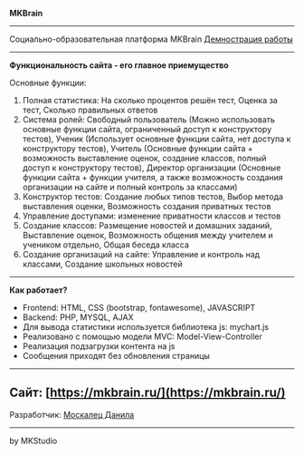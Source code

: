 __MKBrain__
***
Социально-образовательная платформа MKBrain
<a href="https://drive.google.com/drive/folders/10JjABp3Y52S5sNHJ1C8u9_yluVZ3Cy1_?usp=sharing">Демнострация работы</a>
***
__Функциональность сайта - его главное приемущество__

Основные функции:
1. Полная статистика: На сколько процентов решён тест, Оценка за тест, Сколько правильных ответов
2. Система ролей: Свободный пользователь (Можно использовать основные функции сайта, ограниченный доступ к конструктору тестов), Ученик (Использует основные функции сайта, нет доступа к конструктору тестов), Учитель (Основные функции сайта + возможность выставление оценок, создание классов, полный доступ к конструктору тестов),	Директор организации (Основные функции сайта + функции учителя, а также возможность создания организации на сайте и полный контроль за классами)
3.	Конструктор тестов: Создание любых типов тестов, Выбор метода выставления оценки, Возможность создания приватных тестов
4.	Управление доступами: изменение приватности классов и тестов
5.	Создание классов: Размещение новостей и домашних заданий, Выставление оценок, Возможность общения между учителем и учеником отдельно, Общая беседа класса
6.	Создание организаций на сайте: Управление и контроль над классами, Создание школьных новостей
***
__Как работает?__
- Frontend: HTML, CSS (bootstrap, fontawesome), JAVASCRIPT
- Backend: PHP, MYSQL, AJAX
- Для вывода статистики используется библиотека js: mychart.js
- Реализовано с помощью модели MVC: Model-View-Controller
- Реализация подзагрузки контента на js
- Сообщения приходят без обновления страницы
***
Сайт: [https://mkbrain.ru/](https://mkbrain.ru/)
---
Разработчик: [Москалец Данила](https://vk.com/dany_217mk)
***
   by MKStudio
 
